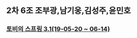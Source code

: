 ## 2차 6조 조부광,남기웅,김성주,윤민호
### [토비의 스프링 3.1(19-05-20 ~ 06-14)](https://github.com/src8655/cafe24_6_2/tree/master/1.%ED%86%A0%EB%B9%84%EC%9D%98%20%EC%8A%A4%ED%94%84%EB%A7%81%203.1)
